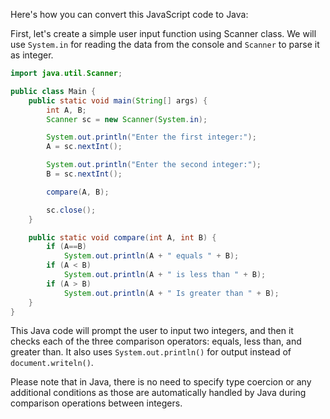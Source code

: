 Here's how you can convert this JavaScript code to Java:

First, let's create a simple user input function using Scanner class. We will use `System.in` for reading the data from the console and `Scanner` to parse it as integer.

```java
import java.util.Scanner;

public class Main {
    public static void main(String[] args) {
        int A, B;
        Scanner sc = new Scanner(System.in);

        System.out.println("Enter the first integer:");
        A = sc.nextInt();

        System.out.println("Enter the second integer:");
        B = sc.nextInt();

        compare(A, B);

        sc.close();
    }

    public static void compare(int A, int B) {
        if (A==B) 
            System.out.println(A + " equals " + B);
        if (A < B) 
            System.out.println(A + " is less than " + B);
        if (A > B) 
            System.out.println(A + " Is greater than " + B);
    }
}
```

This Java code will prompt the user to input two integers, and then it checks each of the three comparison operators: equals, less than, and greater than. It also uses `System.out.println()` for output instead of `document.writeln()`. 

Please note that in Java, there is no need to specify type coercion or any additional conditions as those are automatically handled by Java during comparison operations between integers.
